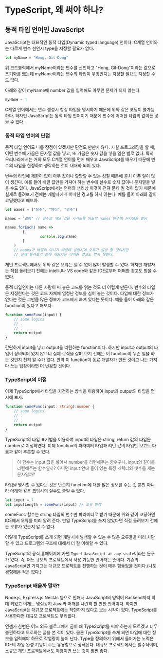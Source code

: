 # TypeScript, 왜 써야 하나?

## 동적 타입 언어인 JavaScript

JavaScript는 대표적인 동적 타입\(Dynamic typed language\) 언이다. C계열 언어와는 다르게 변수 선언시 type을 지정할 필요가 없다.

```javascript
let myName = "Hong, Gil-Dong"
```

위 코드블럭에서 myName이라는 변수를 선언하고 "Hong, Gil-Dong"이라는 값으로 초기화를 했는데 myName이라는 변수의 타입이 무엇인지는 지정할 필요도 지정할 수도 없다.

아래와 같이 myName에 number 값을 입력해도 아무런 문제가 되지 않는다.

```javascript
myName = 4
```

C계열 언어에서는 변수 생성시 항상 타입을 명시하기 때문에 위와 같은 코딩이 불가능하다. 하자만 JavaScript는 동적 타입 언어이기 때문에 변수에 어떠한 타입의 값이든 넣을 수 있다.

### 동적 타입 언어의 단점

동적 타입 언어도 나름 장점이 있겠지만 단점도 만만치 않다. 사실 프로그래밍을 할 때, 어떤 변수에 가끔은 문자열 값을 넣고, 또 가끔은 숫자 값을 넣을 일은 별로 없다. 특히 우리나라에서는 거의 모두 C계열 언어를 먼저 배우고 JavaScript를 배우기 때문에 변수의 타입을 한정하여 생각하는 것이 내재화 되어 있다.

변수의 타입에 제한이 없이 아무 값이나 할당할 수 있는 성질 때문에 골치 아픈 일이 많이 생긴다. 예를 들어 배열 값만을 가져야 하는 변수에 실수로 숫자 값이나 문자열을 넣을 수도 있다. JavaScript에서는 언어의 생리상 이것이 전혀 문제 될 것이 없기 때문에 실제로 돌려보기 전에는 개발자에게 어떠한 경고를 하지 않는다. 예를 들어 아래와 같이 코딩했다고 해보자.

```javascript
let names = ["철수", "영이", "영수"]

names = "길동" // 실수로 배열 값을 가지도록 의도한 names 변수에 문자열을 할당

names.forEach( name => 
        {
                console.log(name)
        }
    ) 
    // names가 배열이 아니기 때문에 실행시에 오류가 발생 할 것이지만 
    // 실제 돌려보기 전에 개발자는 어떠한 경고도 받지 못한다.
```

개인 프로젝트에서도 위와 같은 오류는 셀 수 없이 많이 발생할 수 있다. 하지만 개발자는 직접 돌려보기 전에는 intelliJ나 VS code와 같은 IDE로부터 어떠한 경고도 받을 수 없다.

동적 타입언어는 다른 사람이 써 놓은 코드를 읽는 것도 더 어렵게 만든다. 변수의 타입은 지정한다는 것은 코드 자체에 엄청난 정보를 심어 놓는 것이다. 타입에 대한 정보가 없다는 것은 그만큼 많은 정보가 코드에서 빠져 있다는 뜻이다. 예를 들어 아래와 같은 function이 있다고 해보자.

```javascript
function someFunc(input) {
    // some logics
    // .
    // .
    return output
}
```

간단하게 input을 넣고 output을 리턴하는 function이다. 하지만 input과 output의 타입이 정의되어 있지 않으니 실제 로직을 살펴 보기 전에는 이 function이 무슨 일을 하는 것인지 전혀 알 수가 없다. 만약 이 function이 동료 개발자가 만든 것이고 나는 가져다 쓰는 입장이라면 더 난감할 것이다.

### TypeScript의 이점

이제 TypeScript에서 타입을 지정하는 방식을 이용하여 input과 output의 타입을 명시해 보자.

```typescript
function someFunc(input: string):number {
    // some logics
    // .
    // .
    return output
}
```

TypeScript의 타입 표기법을 이용하여 input의 타입은 string, return 값의 타입은 number로 지정하였다. 이제 function의 파라미터 타입과 리턴 값의 타입만 보고도 다음과 같이 추론할 수 있다.

> 이 함수는 input 값을 넣어서 number를 리턴해주는 함수구나. input의 길이를 리턴해주는 함수일까? 아니면 input 안에 들어 있는 특정 캐릭터의 갯수를 세는 문자일까?

타입을 명시할 수 있다는 것은 단순히 function에 대한 많은 정보를 주는 것 뿐만 아니라 아래와 같은 코딩시의 실수도 줄일 수 있다.

```typescript
let input = 7
let inputLength = someFunc(input) // 오류 발생
```

someFunc 함수는 string 타입의 변수만 파라미터로 받기 때문에 위와 같이 코딩하면 IDE에서 오류를 미리 알려 준다. 만일 TypeScript를 쓰지 않았다면 직접 돌려보기 전에는 오류가 있는지 알 수 없다.

이렇게 TypeScript를 쓰게 되면 개발시에 발생할 수 있는 수 많은 오류들을 미리 차단할 수 있고 프로그램의 구조에 대해서 더 잘 이해할 수 있다.

TypeScript의 공식 홈페이지에 가면 `Typed JavaScript at any scale`이라는 문구가 있다. 즉, 어느 규모의 프로젝트에서 사용 가능한 언어라는 뜻이다. 기존의 JavaScript만 가지고는 대규모 프로젝트를 진행하는 것이 매우 힘들었을 것이다.\(나도 경험해본 적은 없다.\)

### TypeScript 배울까 말까?

Node.js, Express.js NestJs 등으로 인해서 JavaScript의 영역이 Backend까지 확대 되었고 이제는 명실공히 Java와 어깨를 나란히 할 만한 언어이다. 하지만 JavaScript는 대규모 프로젝트에는 적합하지 않다고 보는 시각이 있다. TypeScript를 사용한다면 대규모 프로젝트도 무리없다.

언젠가 한번은 어느 외국 블로그에서 굳이 왜 TypeScript를 써야 하는지 모르겠고 너무 불편하다고 토로하는 글을 본 적이 있다. 물론 TypeScript를 쓰게 되면 타입에 대한 정보를 입력해야 하므로 작업량이 늘어 난다. Type을 정의하기 위해서 들어가는 노력은 IDE의 자동 완성 기능이 주는 유용함으로 상쇄된다. 대규모 프로젝트에서는 필수적이며, 소규모 개인 프로젝트에서도 이왕이면 쓰는 것이 훨씬 좋다.

